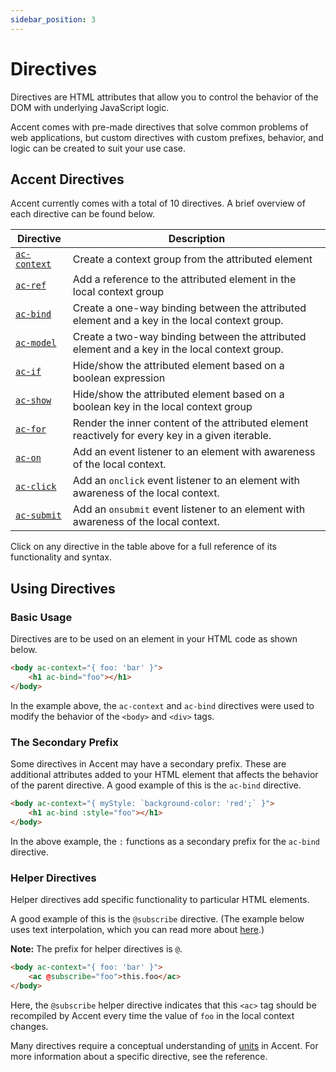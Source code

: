```yaml
---
sidebar_position: 3
---
```


# Directives

Directives are HTML attributes that allow you to control the behavior of the DOM with underlying JavaScript logic. 

Accent comes with pre-made directives that solve common problems of web applications, but custom directives with custom prefixes, behavior, and logic can be created to suit your use case.

## Accent Directives

Accent currently comes with a total of 10 directives. A brief overview of each directive can be found below.

| Directive            | Description                                        |
| -------------------- | -------------------------------------------------- |
| [`ac-context`](reference/ac-context) | Create a context group from the attributed element |
| [`ac-ref`](reference/ac-ref)         | Add a reference to the attributed element in the local context group |
| [`ac-bind`](reference/ac-bind)       | Create a one-way binding between the attributed element and a key in the local context group. |
| [`ac-model`](reference/ac-model)     | Create a two-way binding between the attributed element and a key in the local context group. |
| [`ac-if`](reference/ac-if)           | Hide/show the attributed element based on a boolean expression |
| [`ac-show`](reference/ac-show)       | Hide/show the attributed element based on a boolean key in the local context group |
| [`ac-for`](reference/ac-for)         | Render the inner content of the attributed element reactively for every key in a given iterable. |
| [`ac-on`](reference/ac-on)           | Add an event listener to an element with awareness of the local context. |
| [`ac-click`](reference/ac-click)     | Add an `onclick` event listener to an element with awareness of the local context. |
| [`ac-submit`](reference/ac-submit)   | Add an `onsubmit` event listener to an element with awareness of the local context.|

Click on any directive in the table above for a full reference of its functionality and syntax.

## Using Directives

### Basic Usage 

Directives are to be used on an element in your HTML code as shown below. 

```html
<body ac-context="{ foo: 'bar' }">
    <h1 ac-bind="foo"></h1>
</body>
```

In the example above, the `ac-context` and `ac-bind` directives were used to modify the behavior of the `<body>` and `<div>` tags. 

### The Secondary Prefix 

Some directives in Accent may have a secondary prefix. These are additional attributes added to your HTML element that affects the behavior of the parent directive. A good example of this is the `ac-bind` directive. 

```html
<body ac-context="{ myStyle: `background-color: 'red';` }">
    <h1 ac-bind :style="foo"></h1>
</body>
```

In the above example, the `:` functions as a secondary prefix for the `ac-bind` directive. 

### Helper Directives

Helper directives add specific functionality to particular HTML elements.

A good example of this is the `@subscribe` directive. (The example below uses text interpolation, which you can read more about [here](text-interpolation).)

**Note:** The prefix for helper directives is `@`.

```html
<body ac-context="{ foo: 'bar' }">
    <ac @subscribe="foo">this.foo</ac>
</body>
```

Here, the `@subscribe` helper directive indicates that this `<ac>` tag should be recompiled by Accent every time the value of `foo` in the local context changes.

Many directives require a conceptual understanding of [units](units) in Accent. For more information about a specific directive, see the reference.
